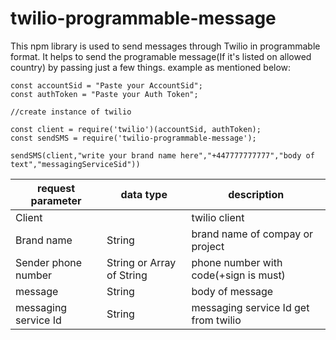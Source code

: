 # twilio-programmable-message

This npm library is used to send messages through Twilio in programmable format. It helps to send the programable message(If it's listed on allowed country) by passing just a few things.
example as mentioned below:

```
const accountSid = "Paste your AccountSid"; 
const authToken = "Paste your Auth Token"; 

//create instance of twilio

const client = require('twilio')(accountSid, authToken);
const sendSMS = require('twilio-programmable-message');

sendSMS(client,"write your brand name here","+447777777777","body of text","messagingServiceSid"))

```
| request parameter     |data type                    | description                           |
| ---                   |---                          | ---                                   |
| Client                |                             | twilio client                         |
| Brand name            | String                      | brand name of compay or project       |
| Sender phone number   | String or Array of String   | phone number with code(+sign is must) |
| message               | String                      | body of message                       |
| messaging service Id  | String                      | messaging service Id get from twilio  |
